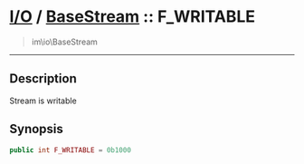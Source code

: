 # [I/O](io.md) / [BaseStream](io-BaseStream.md) :: F_WRITABLE
 > im\io\BaseStream
____

## Description
Stream is writable

## Synopsis
```php
public int F_WRITABLE = 0b1000
```
